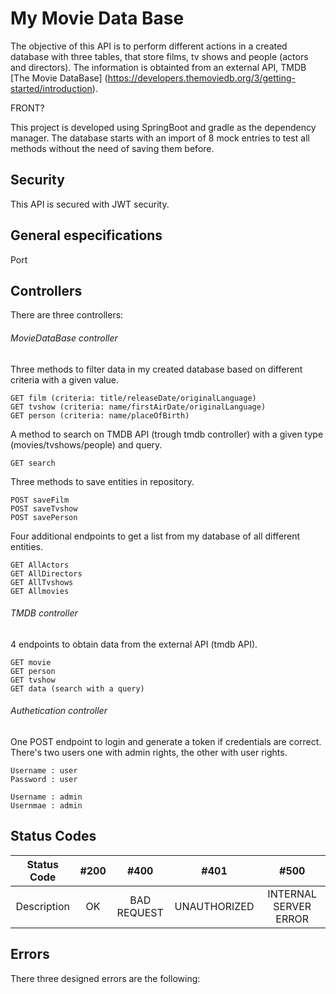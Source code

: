 # My Movie Data Base

The objective of this API is to perform different actions in a created database with three tables, that store films, tv shows and people (actors and directors). The information is obtainted from an external API, TMDB [The Movie DataBase] (https://developers.themoviedb.org/3/getting-started/introduction).

FRONT?

This project is developed using SpringBoot and gradle as the dependency manager.
The database starts with an import of 8 mock entries to test all methods without the need of saving them before. 

## Security

This API is secured with JWT security. 

## General especifications

Port 





## Controllers

There are three controllers:

###### MovieDataBase controller

Three methods to filter data in my created database based on different criteria with a given value. 
```
GET film (criteria: title/releaseDate/originalLanguage)
GET tvshow (criteria: name/firstAirDate/originalLanguage)
GET person (criteria: name/placeOfBirth)
```
A method to search on TMDB API (trough tmdb controller) with a given type (movies/tvshows/people) and query.
```
GET search 
```
Three methods to save entities in repository.
```
POST saveFilm
POST saveTvshow
POST savePerson
```
Four additional endpoints to get a list from my database of all different entities.
```
GET AllActors
GET AllDirectors
GET AllTvshows
GET Allmovies
```
###### TMDB controller 

4 endpoints to obtain data from the external API (tmdb API).
```
GET movie
GET person
GET tvshow
GET data (search with a query)
```

###### Authetication controller

One POST endpoint to login and generate a token if credentials are correct. 
There's two users one with admin rights, the other with user rights.
```
Username : user 
Password : user

Username : admin
Usernmae : admin
```

## Status Codes

| Status Code | #200 | #400 | #401 | #500 |
| :---: | :---: | :---: | :---: | :---: | 
| Description | OK | BAD REQUEST | UNAUTHORIZED | INTERNAL SERVER ERROR | 

## Errors

There three designed errors are the following: 
```

```

